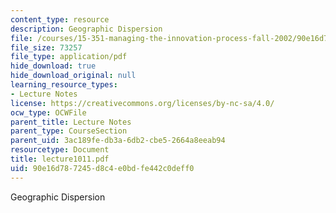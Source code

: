 ```yaml
---
content_type: resource
description: Geographic Dispersion
file: /courses/15-351-managing-the-innovation-process-fall-2002/90e16d787245d8c4e0bdfe442c0deff0_lecture1011.pdf
file_size: 73257
file_type: application/pdf
hide_download: true
hide_download_original: null
learning_resource_types:
- Lecture Notes
license: https://creativecommons.org/licenses/by-nc-sa/4.0/
ocw_type: OCWFile
parent_title: Lecture Notes
parent_type: CourseSection
parent_uid: 3ac189fe-db3a-6db2-cbe5-2664a8eeab94
resourcetype: Document
title: lecture1011.pdf
uid: 90e16d78-7245-d8c4-e0bd-fe442c0deff0
---
```

Geographic Dispersion